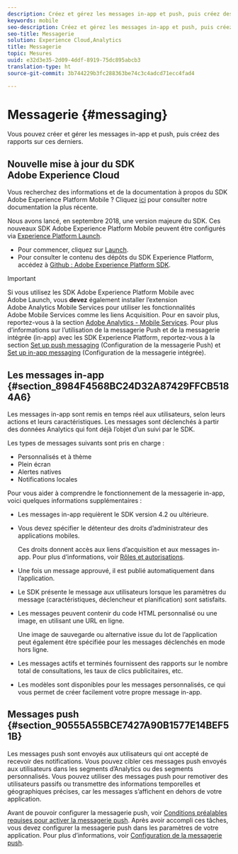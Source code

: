```yaml
---
description: Créez et gérez les messages in-app et push, puis créez des rapports sur ces derniers.
keywords: mobile
seo-description: Créez et gérez les messages in-app et push, puis créez des rapports sur ces derniers.
seo-title: Messagerie
solution: Experience Cloud,Analytics
title: Messagerie
topic: Mesures
uuid: e32d3e35-2d09-4ddf-8919-75dc895abcb3
translation-type: ht
source-git-commit: 3b744229b3fc288363be74c3c4adcd71ecc4fad4

---
```



# Messagerie {#messaging}

Vous pouvez créer et gérer les messages in-app et push, puis créez des rapports sur ces derniers.

## Nouvelle mise à jour du SDK Adobe Experience Cloud

Vous recherchez des informations et de la documentation à propos du SDK Adobe Experience Platform Mobile ? Cliquez [ici](https://aep-sdks.gitbook.io/docs/) pour consulter notre documentation la plus récente.

Nous avons lancé, en septembre 2018, une version majeure du SDK. Ces nouveaux SDK Adobe Experience Platform Mobile peuvent être configurés via [Experience Platform Launch](https://www.adobe.com/fr/experience-platform/launch.html).

* Pour commencer, cliquez sur [Launch](https://launch.adobe.com/).
* Pour consulter le contenu des dépôts du SDK Experience Platform, accédez à [Github : Adobe Experience Platform SDK](https://github.com/Adobe-Marketing-Cloud/acp-sdks).

>[!IMPORTANT]
>
> Si vous utilisez les SDK Adobe Experience Platform Mobile avec Adobe Launch, vous **devez** également installer l’extension Adobe Analytics Mobile Services pour utiliser les fonctionnalités Adobe Mobile Services comme les liens Acquisition. Pour en savoir plus, reportez-vous à la section [Adobe Analytics - Mobile Services](https://aep-sdks.gitbook.io/docs/using-mobile-extensions/adobe-analytics-mobile-services). Pour plus d’informations sur l’utilisation de la messagerie Push et de la messagerie intégrée (in-app) avec les SDK Experience Platform, reportez-vous à la section [Set up push messaging](https://aep-sdks.gitbook.io/docs/using-mobile-extensions/adobe-analytics-mobile-services#set-up-push-messaging) (Configuration de la messagerie Push) et [Set up in-app messaging](https://aep-sdks.gitbook.io/docs/using-mobile-extensions/adobe-analytics-mobile-services#set-up-in-app-messaging) (Configuration de la messagerie intégrée).

## Les messages in-app {#section_8984F4568BC24D32A87429FFCB5184A6}

Les messages in-app sont remis en temps réel aux utilisateurs, selon leurs actions et leurs caractéristiques. Les messages sont déclenchés à partir des données Analytics qui font déjà l’objet d’un suivi par le SDK.

Les types de messages suivants sont pris en charge :

* Personnalisés et à thème
* Plein écran
* Alertes natives
* Notifications locales

Pour vous aider à comprendre le fonctionnement de la messagerie in-app, voici quelques informations supplémentaires :

* Les messages in-app requièrent le SDK version 4.2 ou ultérieure.
* Vous devez spécifier le détenteur des droits d’administrateur des applications mobiles.

   Ces droits donnent accès aux liens d’acquisition et aux messages in-app. Pour plus d’informations, voir [Rôles et autorisations](/help/using/gs/c-mob-roles-and-permissions.md).
* Une fois un message approuvé, il est publié automatiquement dans l’application.
* Le SDK présente le message aux utilisateurs lorsque les paramètres du message (caractéristiques, déclencheur et planification) sont satisfaits.
* Les messages peuvent contenir du code HTML personnalisé ou une image, en utilisant une URL en ligne.

   Une image de sauvegarde ou alternative issue du lot de l’application peut également être spécifiée pour les messages déclenchés en mode hors ligne.
* Les messages actifs et terminés fournissent des rapports sur le nombre total de consultations, les taux de clics publicitaires, etc.
* Les modèles sont disponibles pour les messages personnalisés, ce qui vous permet de créer facilement votre propre message in-app.

## Messages push {#section_90555A55BCE7427A90B1577E14BEF51B}

Les messages push sont envoyés aux utilisateurs qui ont accepté de recevoir des notifications. Vous pouvez cibler ces messages push envoyés aux utilisateurs dans les segments d’Analytics ou des segments personnalisés. Vous pouvez utiliser des messages push pour remotiver des utilisateurs passifs ou transmettre des informations temporelles et géographiques précises, car les messages s’affichent en dehors de votre application.

Avant de pouvoir configurer la messagerie push, voir [Conditions préalables requises pour activer la messagerie push](/help/using/c-manage-app-settings/c-mob-confg-app/configure-push-messaging/prerequisites-push-messaging.md). Après avoir accompli ces tâches, vous devez configurer la messagerie push dans les paramètres de votre application. Pour plus d’informations, voir [Configuration de la messagerie push](/help/using/c-manage-app-settings/c-mob-confg-app/configure-push-messaging/configure-push-messaging.md).
